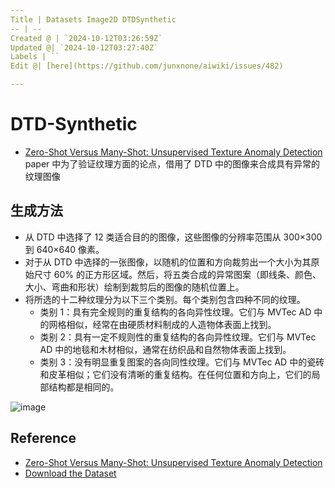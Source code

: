 ```yaml
---
Title | Datasets Image2D DTDSynthetic
-- | --
Created @ | `2024-10-12T03:26:59Z`
Updated @| `2024-10-12T03:27:40Z`
Labels | ``
Edit @| [here](https://github.com/junxnone/aiwiki/issues/482)

---
```

# DTD-Synthetic
- [Zero-Shot Versus Many-Shot: Unsupervised Texture Anomaly Detection](https://openaccess.thecvf.com/content/WACV2023/papers/Aota_Zero-Shot_Versus_Many-Shot_Unsupervised_Texture_Anomaly_Detection_WACV_2023_paper.pdf) paper 中为了验证纹理方面的论点，借用了 DTD 中的图像来合成具有异常的纹理图像


## 生成方法
- 从 DTD 中选择了 12 类适合目的的图像，这些图像的分辨率范围从 300×300 到 640×640 像素。
- 对于从 DTD 中选择的一张图像，以随机的位置和方向裁剪出一个大小为其原始尺寸 60% 的正方形区域。然后，将五类合成的异常图案（即线条、颜色、大小、弯曲和形状）绘制到裁剪后的图像的随机位置上。
- 将所选的十二种纹理分为以下三个类别。每个类别包含四种不同的纹理。
  - 类别 1：具有完全规则的重复结构的各向异性纹理。它们与 MVTec AD 中的网格相似，经常在由硬质材料制成的人造物体表面上找到。
  - 类别 2：具有一定不规则性的重复结构的各向异性纹理。它们与 MVTec AD 中的地毯和木材相似，通常在纺织品和自然物体表面上找到。
  - 类别 3：没有明显重复图案的各向同性纹理。它们与 MVTec AD 中的瓷砖和皮革相似；它们没有清晰的重复结构。在任何位置和方向上，它们的局部结构都是相同的。

![image](https://github.com/user-attachments/assets/16b4529d-d957-4737-88b7-ef9567aebbe1)


## Reference
- [Zero-Shot Versus Many-Shot: Unsupervised Texture Anomaly Detection](https://openaccess.thecvf.com/content/WACV2023/papers/Aota_Zero-Shot_Versus_Many-Shot_Unsupervised_Texture_Anomaly_Detection_WACV_2023_paper.pdf)
- [Download the Dataset](https://drive.google.com/drive/folders/10OyPzvI3H6llCZBxKxFlKWt1Pw1tkMK1)
